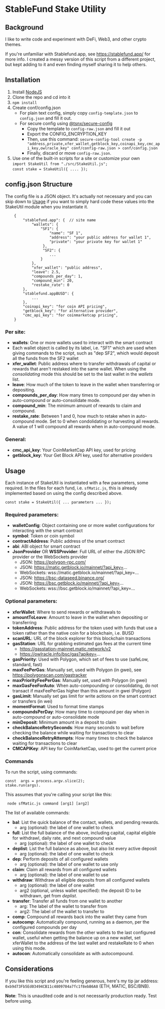 
# StableFund Stake Utility

## Background
I like to write code and experiment with DeFi, Web3, and other crypto themes.  

If you're unfamiliar with Stablefund.app, see https://stablefund.app/ for more info.  I created a messy version of this script from a different project, but kept adding to it and even finding myself sharing it to help others.


## Installation

 1. Install [NodeJS](https://nodejs.org/en/download/)
 2. Clone the repo and cd into it
 3. `npm install`
 4. Create conf/config.json
	  - For plain text config, simply copy `config-template.json` to `config.json` and fill it out.
	  - For secure config using [@tsnx/secure-config](https://www.npmjs.com/package/@tsmx/secure-config)
		  - Copy the template to `config-raw.json` and fill it out
		  - Export the CONFIG_ENCRYPTION_KEY
		  - Then, use this command:
`secure-config-tool create -p "address,private,xfer_wallet,getblock_key,coinapi_key,cmc_api_key,owlracle_key" conf/config-raw.json > conf/config.json`
		 - Finally, discard or move `config-raw.json`. 
 5. Use one of the built-in scripts for a site or customize your own <br/>
		`import StakeUtil from "./src/StakeUtil.js";`<br/>
		`const stake = StakeUtil({ .... });`

## config.json Structure

The config file is a JSON object.  It's actually not necessary and you can skip down to <a href="#Usage">Usage</a> if you want to simply hard code these values into the StakeUtil module when you instantiate it.

        {
		    "stablefund.app": {  // site name
			    "wallets": {
				    "SF1": {
					    "name": "SF 1",
					    "address": "your public address for wallet 1",
					    "private": "your private key for wallet 1"
					 },
					 "SF2": { 
						... 
					}
				},
		        "xfer_wallet": "public address",
			    "leave": 2.5,
			    "compounds_per_day": 1,
			    "compound_min": 20,
			    "restake_rate": 0
        	},
			"stablefund.appBUSD": { 
				... 
			},
			"coinapi_key": "for coin API pricing",
			"getblock_key": "for alternative provider",
			"cmc_api_key": "for coinmarketcap pricing",
		}

### Per site:
 - **wallets**: One or more wallets used to interact with the smart contract
 - Each wallet object is called by its label, i.e. "SF1" which are used when giving commands to the script, such as "dep SF2", which would deposit all the funds from the SF2 wallet
 - **xfer_wallet**: Public address where to transfer withdrawals of capital or rewards that aren't restaked into the same wallet.  When using the *consolidating* mode this should be set to the last wallet in the *wallets* list.
 - **leave**: How much of the token to leave in the wallet when transferring or depositing.
 - **compounds_per_day**: How many times to compound per day when in auto-compound or auto-consolidate mode.
 - **compound_min**: The minimum amount of rewards to claim and compound.
 - **restake_rate**: Between 1 and 0, how much to retake when in auto-compound mode.  Set to 0 when condolidating or harvesting all rewards.  A value of 1 will compound all rewards when in auto-compound mode.

### General:

 - **cmc_api_key**: Your CoinMarketCap API key, used for pricing
 - **getblock_key**: Your Get Block API key, used for alternative providers

## Usage

Each instance of StakeUtil is instantiated with a few parameters, some required.  In the files for each fund, i.e. `sfMatic.js`, this is already implemented based on using the config described above.

    const stake = StakeUtil({ ... parameters ... });

### Required parameters:

- **walletConfig**: Object containing one or more wallet configurations for interacting with the smart contract
- **symbol**: Token or coin symbol
- **contractAddress**: Public address of the smart contract
- **abi**: ABI object for smart contract
- **JsonProvider** OR **WSSProvider**: Full URL of either the JSON RPC provider or the WebSockets provider
	- JSON: https://polygon-rpc.com/  
	- JSON: https://matic.getblock.io/mainnet/?api_key=...
	- WebSockets: wss://matic.getblock.io/mainnet/?api_key=...
	- JSON: https://bsc-dataseed.binance.org/
	- JSON: https://bsc.getblock.io/mainnet/?api_key=...
	- WebSockets: wss://bsc.getblock.io/mainnet/?api_key=...

### Optional parameters:
- **xferWallet**: Where to send rewards or withdrawals to
- **amountToLeave**: Amount to leave in the wallet when depositing or transferring
- **tokenAddress**: Public address for the token used with funds that use a token rather than the native coin for a blockchain, i.e. BUSD
- **scanURL**: URL of the block explorer for this blockchain transactions
- **gasStation**: URL for grabbing estimated gas fees at the current time
	- https://gasstation-mainnet.matic.network/v2
	- https://owlracle.info/bsc/gas?apikey=...
- **gasPriority**: Used with Polygon, which set of fees to use (safeLow, standard, fast)
- **maxFeePerGas**: Manually set, used with Polygon (in gwei), see https://polygonscan.com/gastracker
- **maxPriorityFeePerGas**: Manually set, used with Polygon (in gwei)
- **maxGasFeeForAuto**: When auto-compounding or consolidating, do not transact if maxFeePerGas higher than this amount in gwei (Polygon)
- **gasLimit**: Manually set gas limit for write actions on the smart contract or transfers (in wei)
- **momentFormat**: Used to format time stamps
- **compoundsPerDay**: How many time to compound per day when in auto-compound or auto-consolidate mode
- **minDeposit**: Minimum amount in a deposit to claim
- **checkBalanceRetrySeconds**: How many seconds to wait before checking the balance while waiting for transactions to clear
- **checkBalanceRetryAttempts**: How many times to check the balance waiting for transactions to clear
- **CMCAPIKey**: API key for CoinMarketCap, used to get the current price

### Commands
To run the script, using commands:

    const  args = process.argv.slice(2);
    stake.run(args).
This assumes that you're calling your script like this:
   

     node sfMatic.js command [arg1] [arg2]

The list of available commands:

 - **bal**: List the quick balance of the contact, wallets, and pending rewards.
	 - arg (optional): the label of one wallet to check
 - **full**: List the full balance of the above, including capital, capital eligible for withdrawl, daily rate, and next compound value
	 - arg (optional): the label of one wallet to check
 - **deplist**: List the full balance as above, but also list every active deposit
	 - arg (optional): the label of one wallet to check
 - **dep**: Perform deposits of all configured wallets
	 - arg (optional): the label of one wallet to use only
 - **claim**: Claim all rewards from all configured wallets
	 - arg (optional): the label of one wallet to use
 - **withdraw**: Withdraw all eligible deposits from all configured wallets
	 - arg (optional): the label of one wallet
	 - arg2 (optional, unless wallet specified): the deposit ID to be withdrawn, get from *deplist*.
 - **transfer**: Transfer all funds from one wallet to another
	 - arg: The label of the wallet to transfer from
	 - arg2: The label of the wallet to transfer to
 - **comp**: Compound all rewards back into the wallet they came from
 - **autocomp**: Automatically compound, running as a daemon, per the configured compounds per day
 - **con**: Consolidate rewards from the other wallets to the last configured wallet, useful when getting the balance up on a new wallet, set xferWallet to the address of the last wallet and restakeRate to 0 when using this mode.
 - **autocon**: Automatically consolidate as with autocompound.

## Considerations

If you like this script and you're feeling generous, here's my tip jar address: `0xb9d73Fb5Ed03494CB11c4809704a7fc1f8ebB6A8` (ETH, MATIC, BSC/BNB).

**Note**: This is unaudited code and is not necessarily production ready.  Test before using.



